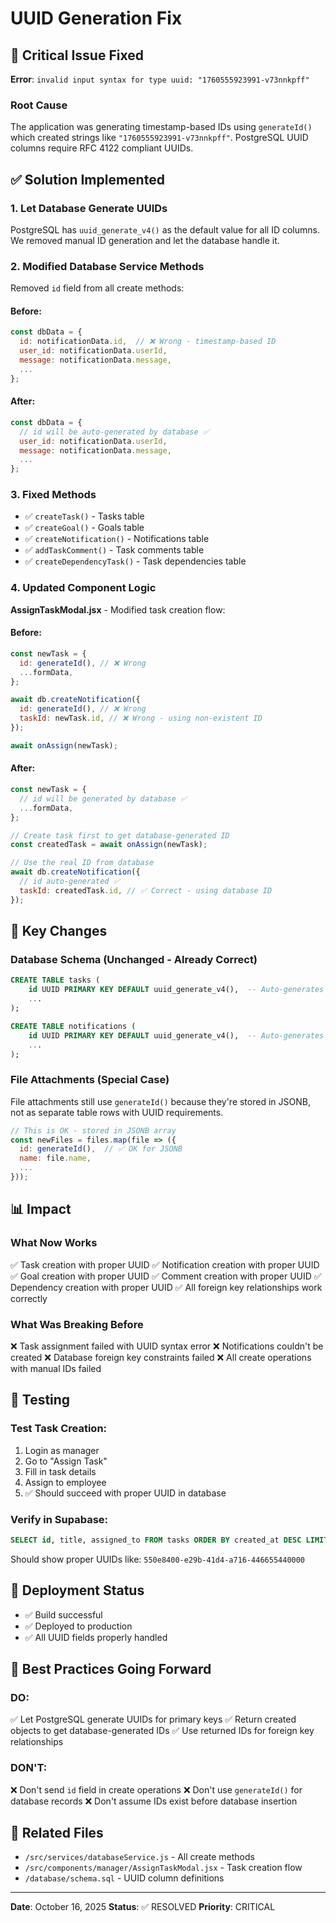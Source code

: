 # UUID Generation Fix

## 🔴 Critical Issue Fixed

**Error**: `invalid input syntax for type uuid: "1760555923991-v73nnkpff"`

### Root Cause

The application was generating timestamp-based IDs using `generateId()` which created strings like `"1760555923991-v73nnkpff"`. PostgreSQL UUID columns require RFC 4122 compliant UUIDs.

## ✅ Solution Implemented

### 1. Let Database Generate UUIDs

PostgreSQL has `uuid_generate_v4()` as the default value for all ID columns. We removed manual ID generation and let the database handle it.

### 2. Modified Database Service Methods

Removed `id` field from all create methods:

#### Before:

```javascript
const dbData = {
  id: notificationData.id,  // ❌ Wrong - timestamp-based ID
  user_id: notificationData.userId,
  message: notificationData.message,
  ...
};
```

#### After:

```javascript
const dbData = {
  // id will be auto-generated by database ✅
  user_id: notificationData.userId,
  message: notificationData.message,
  ...
};
```

### 3. Fixed Methods

- ✅ `createTask()` - Tasks table
- ✅ `createGoal()` - Goals table
- ✅ `createNotification()` - Notifications table
- ✅ `addTaskComment()` - Task comments table
- ✅ `createDependencyTask()` - Task dependencies table

### 4. Updated Component Logic

**AssignTaskModal.jsx** - Modified task creation flow:

#### Before:

```javascript
const newTask = {
  id: generateId(), // ❌ Wrong
  ...formData,
};

await db.createNotification({
  id: generateId(), // ❌ Wrong
  taskId: newTask.id, // ❌ Wrong - using non-existent ID
});

await onAssign(newTask);
```

#### After:

```javascript
const newTask = {
  // id will be generated by database ✅
  ...formData,
};

// Create task first to get database-generated ID
const createdTask = await onAssign(newTask);

// Use the real ID from database
await db.createNotification({
  // id auto-generated ✅
  taskId: createdTask.id, // ✅ Correct - using database ID
});
```

## 🎯 Key Changes

### Database Schema (Unchanged - Already Correct)

```sql
CREATE TABLE tasks (
    id UUID PRIMARY KEY DEFAULT uuid_generate_v4(),  -- Auto-generates UUID
    ...
);

CREATE TABLE notifications (
    id UUID PRIMARY KEY DEFAULT uuid_generate_v4(),  -- Auto-generates UUID
    ...
);
```

### File Attachments (Special Case)

File attachments still use `generateId()` because they're stored in JSONB, not as separate table rows with UUID requirements.

```javascript
// This is OK - stored in JSONB array
const newFiles = files.map(file => ({
  id: generateId(),  // ✅ OK for JSONB
  name: file.name,
  ...
}));
```

## 📊 Impact

### What Now Works

✅ Task creation with proper UUID
✅ Notification creation with proper UUID
✅ Goal creation with proper UUID
✅ Comment creation with proper UUID
✅ Dependency creation with proper UUID
✅ All foreign key relationships work correctly

### What Was Breaking Before

❌ Task assignment failed with UUID syntax error
❌ Notifications couldn't be created
❌ Database foreign key constraints failed
❌ All create operations with manual IDs failed

## 🧪 Testing

### Test Task Creation:

1. Login as manager
2. Go to "Assign Task"
3. Fill in task details
4. Assign to employee
5. ✅ Should succeed with proper UUID in database

### Verify in Supabase:

```sql
SELECT id, title, assigned_to FROM tasks ORDER BY created_at DESC LIMIT 5;
```

Should show proper UUIDs like: `550e8400-e29b-41d4-a716-446655440000`

## 🚀 Deployment Status

- ✅ Build successful
- ✅ Deployed to production
- ✅ All UUID fields properly handled

## 📝 Best Practices Going Forward

### DO:

✅ Let PostgreSQL generate UUIDs for primary keys
✅ Return created objects to get database-generated IDs
✅ Use returned IDs for foreign key relationships

### DON'T:

❌ Don't send `id` field in create operations
❌ Don't use `generateId()` for database records
❌ Don't assume IDs exist before database insertion

## 🔗 Related Files

- `/src/services/databaseService.js` - All create methods
- `/src/components/manager/AssignTaskModal.jsx` - Task creation flow
- `/database/schema.sql` - UUID column definitions

---

**Date**: October 16, 2025
**Status**: ✅ RESOLVED
**Priority**: CRITICAL
